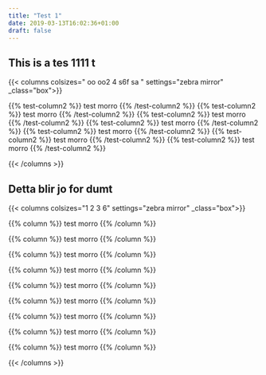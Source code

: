 ```yaml
---
title: "Test 1"
date: 2019-03-13T16:02:36+01:00
draft: false 
---
```


## This is a tes 1111 t



{{< columns colsizes=" oo oo2 4 s6f sa " settings="zebra mirror" _class="box">}}

{{% test-column2 %}} test morro {{% /test-column2 %}}
{{% test-column2 %}} test morro {{% /test-column2 %}}
{{% test-column2 %}} test morro {{% /test-column2 %}}
{{% test-column2 %}} test morro {{% /test-column2 %}}
{{% test-column2 %}} test morro {{% /test-column2 %}}
{{% test-column2 %}} test morro {{% /test-column2 %}}
{{% test-column2 %}} test morro {{% /test-column2 %}}



{{< /columns >}}



## Detta blir jo for dumt


{{< columns colsizes="1 2 3 6" settings="zebra mirror" _class="box">}}

{{% column %}} test morro {{% /column %}}

{{% column %}} test morro {{% /column %}}

{{% column %}} test morro {{% /column %}}

{{% column %}} test morro {{% /column %}}

{{% column %}} test morro {{% /column %}}

{{% column %}} test morro {{% /column %}}

{{% column %}} test morro {{% /column %}}

{{% column %}} test morro {{% /column %}}

{{% column %}} test morro {{% /column %}}

{{< /columns >}}